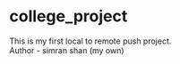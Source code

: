 # college_project
This is my first local to remote push project. <br>
Author - simran shan (my own)

